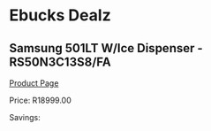 
# Ebucks Dealz
## Samsung 501LT W/Ice Dispenser - RS50N3C13S8/FA
[Product Page](https://www.ebucks.com/web/shop/productSelected.do?prodId=1209642938&catId=704986856)

Price: R18999.00

Savings: 


	